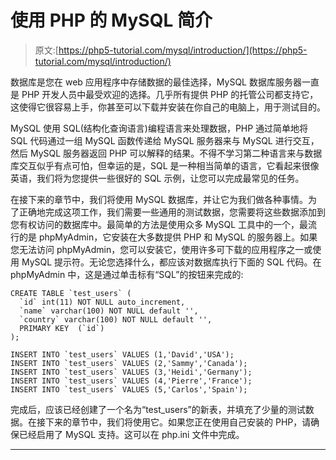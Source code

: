 # 使用 PHP 的 MySQL 简介

> 原文:[https://php5-tutorial.com/mysql/introduction/](https://php5-tutorial.com/mysql/introduction/)

数据库是您在 web 应用程序中存储数据的最佳选择，MySQL 数据库服务器一直是 PHP 开发人员中最受欢迎的选择。几乎所有提供 PHP 的托管公司都支持它，这使得它很容易上手，你甚至可以下载并安装在你自己的电脑上，用于测试目的。

MySQL 使用 SQL(结构化查询语言)编程语言来处理数据，PHP 通过简单地将 SQL 代码通过一组 MySQL 函数传递给 MySQL 服务器来与 MySQL 进行交互，然后 MySQL 服务器返回 PHP 可以解释的结果。不得不学习第二种语言来与数据库交互似乎有点可怕，但幸运的是，SQL 是一种相当简单的语言，它看起来很像英语，我们将为您提供一些很好的 SQL 示例，让您可以完成最常见的任务。

在接下来的章节中，我们将使用 MySQL 数据库，并让它为我们做各种事情。为了正确地完成这项工作，我们需要一些通用的测试数据，您需要将这些数据添加到您有权访问的数据库中。最简单的方法是使用众多 MySQL 工具中的一个，最流行的是 phpMyAdmin，它安装在大多数提供 PHP 和 MySQL 的服务器上。如果您无法访问 phpMyAdmin，您可以安装它，使用许多可下载的应用程序之一或使用 MySQL 提示符。无论您选择什么，都应该对数据库执行下面的 SQL 代码。在 phpMyAdmin 中，这是通过单击标有“SQL”的按钮来完成的:

```
CREATE TABLE `test_users` (
  `id` int(11) NOT NULL auto_increment,
  `name` varchar(100) NOT NULL default '',
  `country` varchar(100) NOT NULL default '',
  PRIMARY KEY  (`id`)
); 

INSERT INTO `test_users` VALUES (1,'David','USA');
INSERT INTO `test_users` VALUES (2,'Sammy','Canada');
INSERT INTO `test_users` VALUES (3,'Heidi','Germany');
INSERT INTO `test_users` VALUES (4,'Pierre','France');
INSERT INTO `test_users` VALUES (5,'Carlos','Spain');
```

完成后，应该已经创建了一个名为“test_users”的新表，并填充了少量的测试数据。在接下来的章节中，我们将使用它。如果您正在使用自己安装的 PHP，请确保已经启用了 MySQL 支持。这可以在 php.ini 文件中完成。

* * *